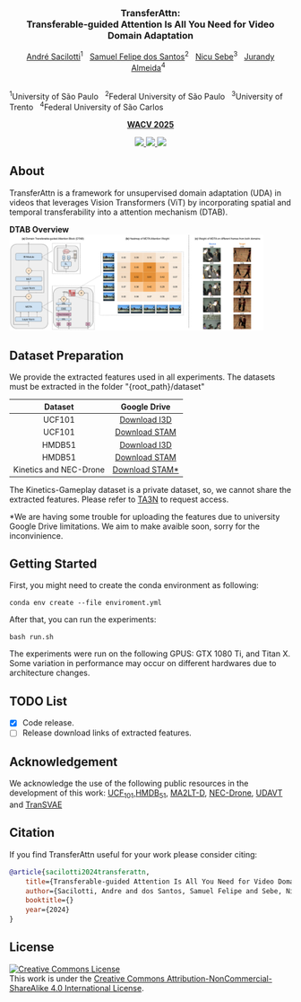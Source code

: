 <br />
<p align="center">
  
  <h3 align="center"><strong>TransferAttn:<br>Transferable-guided Attention Is All You Need for Video Domain Adaptation</strong></h3>

  <p align="center">
      <a href="https://scholar.google.com/citations?user=xBquKMgAAAAJ" target='_blank'>André Sacilotti</a><sup>1</sup>&nbsp;&nbsp;
      <a href="https://scholar.google.com/citations?user=QT362TYAAAAJ" target='_blank'> Samuel Felipe dos Santos</a><sup>2</sup>&nbsp;&nbsp;
      <a href="https://scholar.google.com/citations?user=stFCYOAAAAAJ" target='_blank'>Nicu Sebe</a><sup>3</sup>&nbsp;&nbsp;
      <a href="https://scholar.google.com/citations?user=VSc_vDMAAAAJ" target='_blank'>Jurandy Almeida</a><sup>4</sup>&nbsp;&nbsp;
</p>
    <br>
  <sup>1</sup>University of São Paulo&nbsp;&nbsp;
  <sup>2</sup>Federal University of São Paulo&nbsp;&nbsp;
  <sup>3</sup>University of Trento&nbsp;&nbsp;
  <sup>4</sup>Federal University of São Carlos
  </p>
</p>

<p align="center">
 <a href="https://wacv2025.thecvf.com/" target='_blank'><b>WACV 2025</b></a>
</p>

<p align="center">
  <a href="https://arxiv.org/abs/2407.01375" target='_blank'>
    <img src="https://img.shields.io/badge/Paper-%F0%9F%93%83-firebrick">
  </a>
  
  <a href="https://andre-sacilotti.github.io/transferattn-project-page/" target='_blank'>
    <img src="https://img.shields.io/badge/Project-%F0%9F%94%97-red">
  </a>
  

  <a href="" target='_blank'>
    <img src="https://visitor-badge.laobi.icu/badge?page_id=Andre-Sacilotti.transferattn-project-code">
  </a>
</p>

</p>

## About

 TransferAttn is a framework for unsupervised domain adaptation (UDA) in videos that leverages Vision Transformers (ViT) by incorporating spatial and temporal transferability into a attention mechanism (DTAB). 

<strong>DTAB Overview</strong> 
<img src="images/DTAB-1.png" width="90%">

## Dataset Preparation

We provide the extracted features used in all experiments. The datasets must be extracted in the folder "{root_path}/dataset"

| Dataset | Google Drive | 
| :-: | :-: |
| UCF101 | [Download I3D](https://drive.google.com/file/d/1GFxToYAoKsiu0_5liPm4xGSOF9C8GnSy) |
| UCF101 | [Download STAM](https://drive.google.com/file/d/1nwTBfX6bUPUGDijWF73AoVboK4jN4Mtf) |
| HMDB51 | [Download I3D](https://drive.google.com/file/d/1Q86XbWTt07SJysR45pcnocVhzJXq7E9j) | 
| HMDB51 | [Download STAM](https://drive.google.com/file/d/1MF1Axu0tV5WXZ9dofmkY57vq0_UfC4ce) | 
| Kinetics and NEC-Drone | [Download STAM*]() |

The Kinetics-Gameplay dataset is a private dataset, so, we cannot share the extracted features. Please refer to [TA3N](https://github.com/cmhungsteve/TA3N) to request access.

*We are having some trouble for uploading the features due to university Google Drive limitations. We aim to make avaible soon, sorry for the inconvinience.

## Getting Started

First, you might need to create the conda environment as following:

```shell
conda env create --file enviroment.yml
```

After that, you can run the experiments:

```shell
bash run.sh
```

The experiments were run on the following GPUS: GTX 1080 Ti, and Titan X. Some variation in performance may occur on different hardwares due to architecture changes.

## TODO List

- [x] Code release.
- [ ] Release download links of extracted features.

## Acknowledgement

We acknowledge the use of the following public resources in the development of this work: [UCF<sub>101</sub>](https://www.crcv.ucf.edu/data/UCF101.php),[HMDB<sub>51</sub>](https://serre-lab.clps.brown.edu/resource/hmdb-a-large-human-motion-database), [MA2LT-D](https://github.com/justchenpp/MA2L-TD), [NEC-Drone](https://github.com/jinwchoi/NEC-Drone-Dataset), [UDAVT](https://github.com/vturrisi/UDAVT) and [TranSVAE](https://github.com/ldkong1205/TranSVAE)


## Citation

If you find TransferAttn useful for your work please consider citing:

```bibtex
@article{sacilotti2024transferattn,
    title={Transferable-guided Attention Is All You Need for Video Domain Adaptationn},
    author={Sacilotti, Andre and dos Santos, Samuel Felipe and Sebe, Nicu and Almeida, Jurandy},
    booktitle={}
    year={2024}
}
```

## License

<a rel="license" href="http://creativecommons.org/licenses/by-nc-sa/4.0/"><img alt="Creative Commons License" style="border-width:0" src="https://i.creativecommons.org/l/by-nc-sa/4.0/80x15.png" /></a>
<br />
This work is under the <a rel="license" href="http://creativecommons.org/licenses/by-nc-sa/4.0/">Creative Commons Attribution-NonCommercial-ShareAlike 4.0 International License</a>.